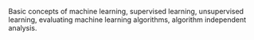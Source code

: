 Basic concepts of machine learning, supervised learning, unsupervised learning, evaluating machine learning algorithms, algorithm independent analysis.
